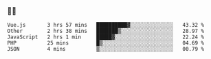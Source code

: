 ### 👨‍💻

<!--START_SECTION:waka-->
```text
Vue.js       3 hrs 57 mins   ██████████▓░░░░░░░░░░░░░░   43.32 % 
Other        2 hrs 38 mins   ███████▒░░░░░░░░░░░░░░░░░   28.97 % 
JavaScript   2 hrs 1 min     █████▓░░░░░░░░░░░░░░░░░░░   22.24 % 
PHP          25 mins         █▒░░░░░░░░░░░░░░░░░░░░░░░   04.69 % 
JSON         4 mins          ▒░░░░░░░░░░░░░░░░░░░░░░░░   00.79 % 
```
<!--END_SECTION:waka-->
